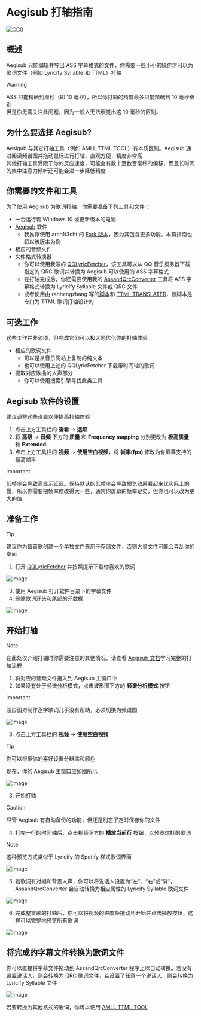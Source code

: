 # Aegisub 打轴指南
[![CC0](https://img.shields.io/badge/License-CC0%201.0-lightgrey.svg)](https://creativecommons.org/publicdomain/zero/1.0/)

## 概述
Aegisub 只能编辑并导出 ASS 字幕格式的文件，你需要一些小小的操作才可以为歌词文件（例如 Lyricify Syllable 和 TTML）打轴

> [!WARNING]
> ASS 只能精确到厘秒（即 10 毫秒），所以你打轴的精度最多只能精确到 10 毫秒级别  
> 但是你无需关注此问题，因为一般人无法察觉出这 10 毫秒的区别。

## 为什么要选择 Aegisub?
Aesigub 与其它打轴工具（例如 AMLL TTML TOOL）有本质区别。Aegisub 通过阅读频谱图并拖动鼠标进行打轴，直观方便，精度非常高  
其他打轴工具受限于你的反应速度，可能会有数十至数百毫秒的偏移，而且长时间的集中注意力倾听还可能会进一步降低精度

## 你需要的文件和工具
为了使用 Aegisub 为歌词打轴，你需要准备下列工具和文件：

- 一台运行着 Windows 10 或更新版本的电脑
- [Aegisub](https://github.com/TypesettingTools/Aegisub) 软件
    - 我推荐使用 arch1t3cht 的 [Fork 版本](https://github.com/arch1t3cht/Aegisub)，因为其包含更多功能。本篇指南也将以该版本为例
- 相应的音频文件
- 文件格式转换器
    - 你可以使用我写的 [QQLyricFetcher](https://github.com/apoint123/QQLyricFetcher)，该工具可以从 QQ 音乐服务器下载指定的 QRC 歌词并转换为 Aegisub 可以使用的 ASS 字幕格式
    - 在打轴完成后，你还需要使用我的 [AssandQrcConverter](https://github.com/apoint123/AssandQrcConverter-rust) 工具将 ASS 字幕格式转换为 Lyricify Syllable 文件或 QRC 文件
    - 或者使用由 ranhengzhang 写的[脚本](https://github.com/ranhengzhang/amll-ttml-db-raw-data)和 [TTML TRANSLATER](https://github.com/ranhengzhang/ttml-translater)，该脚本是专门为 TTML 歌词打轴设计的

## 可选工作
这些工作并非必须，但完成它们可以极大地优化你的打轴体验

- 相应的歌词文件
    - 可以是从音乐网站上复制的纯文本
    - 也可以使用上述的 QQLyricFetcher 下载带时间轴的歌词
- 提取对应歌曲的人声部分
    - 你可以使用搜索引擎寻找此类工具

## Aegisub 软件的设置
建议调整这些设置以便提高打轴体验

1. 点击上方工具栏的 **查看** -> **选项**
2. 将 **高级** -> **音频** 下方的 **质量** 和 **Frequency mapping** 分别更改为 **极高质量** 和 **Extended**
3. 点击上方工具栏的 **视频** -> **使用空白视频**，将 **帧率(fps)** 修改为你屏幕支持的最高帧率
> [!IMPORTANT]
> 低帧率会导致高显示延迟。保持默认的低帧率会导致预览效果看起来比实际上的慢，所以你需要把帧率修改得大一些，通常你屏幕的帧率足矣，但你也可以改为更大的值

## 准备工作
> [!TIP]
> 建议你为每首歌创建一个单独文件夹用于存储文件，否则大量文件可能会弄乱你的桌面

1. 打开 [QQLyricFetcher](https://github.com/apoint123/QQLyricFetcher) 并按照提示下载你喜欢的歌词  

![image](https://github.com/user-attachments/assets/5be3d791-8768-4c61-8feb-08989b5037f2)  

3. 使用 Aegisub 打开软件目录下的字幕文件
4. 删除歌词开头和尾部的元数据  

![image](https://github.com/user-attachments/assets/7b44149e-c955-4e37-a2c6-4fefbdf8f0d1)


## 开始打轴
> [!NOTE]
> 在此处仅介绍打轴时你需要注意的其他情况，请查看 [Aegisub 文档](https://aegisub.org/zh-cn/docs/latest/karaoke_timing_tutorial/)学习完整的打轴流程

1. 将对应的音频文件拖入到 Aegisub 主窗口中
2. 如果没有处于频谱分析模式，点击波形图下方的 **频谱分析模式** 按钮

> [!IMPORTANT]
> 波形图对制作逐字歌词几乎没有帮助，必须切换为频谱图

![image](https://github.com/user-attachments/assets/da06aa97-e26c-4880-aec4-a9b0c0b4b24f)

3. 点击上方工具栏的 **视频** -> **使用空白视频**
> [!TIP]
> 你可以根据你的喜好设置分辨率和颜色

现在，你的 Aegisub 主窗口应如图所示  

![image](https://github.com/user-attachments/assets/e3ee6c51-b3ab-4dda-8b4a-a02fb7aca0e8)

3. 开始打轴

> [!CAUTION]
> 尽管 Aegisub 有自动备份的功能，但还是别忘了定时保存你的文件

4. 打完一行的时间轴后，点击视频下方的 **播放当前行** 按钮，以预览你打的歌词
> [!NOTE]
> 这种预览方式类似于 Lyricify 的 Spotify 样式歌词界面

![image](https://github.com/user-attachments/assets/53d64e09-ac07-4e41-8c71-1dd43beef39e)

5. 若歌词有对唱和背景人声，你可以将说话人设置为“左”、“右”或“背”，AssandQrcConverter 会自动转换为相应属性的 Lyricify Syllable 歌词文件

![image](https://github.com/user-attachments/assets/8c922dab-7284-4ce7-b4fd-6b19a0f90b94)

6. 完成整首歌的打轴后，你可以将视频的进度条拖动到开始并点击播放按钮，这样可以完整地预览所有歌词

![image](https://github.com/user-attachments/assets/b835fd86-e474-4a48-bb61-3b96c6416706)

## 将完成的字幕文件转换为歌词文件
你可以直接将字幕文件拖动到 AssandQrcConverter 程序上以自动转换。若没有设置说话人，则会转换为 QRC 歌词文件，若设置了任意一个说话人，则会转换为 Lyricify Syllable 文件

![image](https://github.com/user-attachments/assets/6be437ae-ca03-43b0-bd1f-9266bd64e714)

若要转换为其他格式的歌词，你可以使用 [AMLL TTML TOOL](https://steve-xmh.github.io/amll-ttml-tool/)